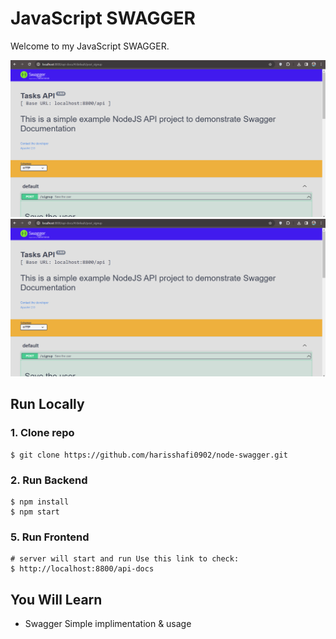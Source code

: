 # JavaScript SWAGGER

Welcome to my JavaScript SWAGGER.

![JavaScript SWAGGER](/Images/swagger1.png)
![JavaScript SWAGGER](/Images/swagger1.png)


## Run Locally

### 1. Clone repo

```
$ git clone https://github.com/harisshafi0902/node-swagger.git
```




### 2. Run Backend

```
$ npm install
$ npm start
```

### 5. Run Frontend

```
# server will start and run Use this link to check:
$ http://localhost:8800/api-docs
```


## You Will Learn

- Swagger Simple implimentation & usage
